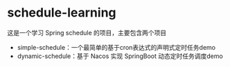 # schedule-learning

这是一个学习 Spring schedule 的项目，主要包含两个项目

- simple-schedule：一个最简单的基于cron表达式的声明式定时任务demo
- dynamic-schedule：基于 Nacos 实现 SpringBoot 动态定时任务调度demo
